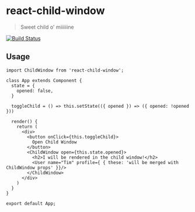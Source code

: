 # react-child-window

> Sweet child o' miiiiiine

[![Build Status](https://travis-ci.org/beardedtim/react-child-window.svg?branch=master)](https://travis-ci.org/beardedtim/react-child-window)

## Usage

```
import ChildWindow from 'react-child-window';

class App extends Component {
  state = {
    opened: false,
  }

  toggleChild = () => this.setState(({ opened }) => ({ opened: !opened }))

  render() {
    return (
      <div>
        <button onClick={this.toggleChild}>
          Open Child Window
        </button>
        <ChildWindow open={this.state.opened}>
          <h2>I will be rendered in the child window!</h2>
          <User name="Tim" profile={ { these: 'will be merged with ChildWindow props' }}/>
        </ChildWindow>
      </div>
    )
  }
}

export default App;
```